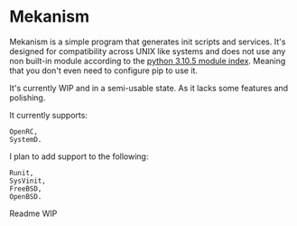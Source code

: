 # Mekanism

Mekanism is a simple program that generates init scripts and services.
It's designed for compatibility across UNIX like systems and does not use any non built-in module according to the [python 3.10.5 module index](https://docs.python.org/3/py-modindex.html). Meaning that you don't even need to configure pip to use it.

It's currently WIP and in a semi-usable state. As it lacks some features and polishing.


It currently supports:

    OpenRC,
    SystemD.

I plan to add support to the following:

    Runit,
    SysVinit,
    FreeBSD,
    OpenBSD.

Readme WIP
